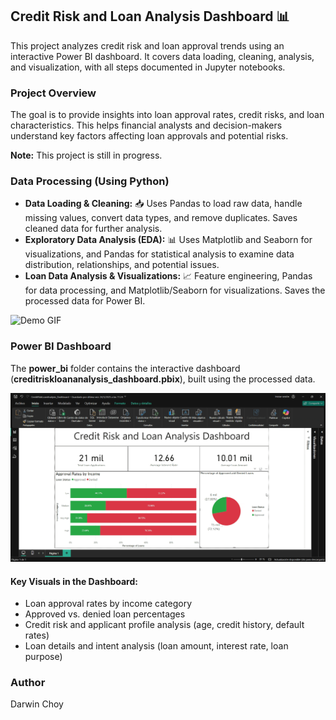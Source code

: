 ## Credit Risk and Loan Analysis Dashboard 📊  
This project analyzes credit risk and loan approval trends using an interactive Power BI dashboard. It covers data loading, cleaning, analysis, and visualization, with all steps documented in Jupyter notebooks.  

### **Project Overview**  
The goal is to provide insights into loan approval rates, credit risks, and loan characteristics. This helps financial analysts and decision-makers understand key factors affecting loan approvals and potential risks.  

**Note:** This project is still in progress.

### **Data Processing (Using Python)**  
- **Data Loading & Cleaning:** 📥 Uses Pandas to load raw data, handle missing values, convert data types, and remove duplicates. Saves cleaned data for further analysis.  
- **Exploratory Data Analysis (EDA):** 📊 Uses Matplotlib and Seaborn for visualizations, and Pandas for statistical analysis to examine data distribution, relationships, and potential issues.  
- **Loan Data Analysis & Visualizations:** 📈 Feature engineering, Pandas for data processing, and Matplotlib/Seaborn for visualizations. Saves the processed data for Power BI.  

![Demo GIF](https://github.com/choydarwin/credit-risk-loan-analysis-dashboard/blob/main/notebooks/eda.gif)


### **Power BI Dashboard**  
The **power_bi** folder contains the interactive dashboard (**creditriskloananalysis_dashboard.pbix**), built using the processed data.  

![Demo GIF](https://github.com/choydarwin/credit-risk-loan-analysis-dashboard/blob/main/power_bi/credit_risk.gif)

#### **Key Visuals in the Dashboard:**  
- Loan approval rates by income category  
- Approved vs. denied loan percentages  
- Credit risk and applicant profile analysis (age, credit history, default rates)  
- Loan details and intent analysis (loan amount, interest rate, loan purpose)  

### Author

Darwin Choy
